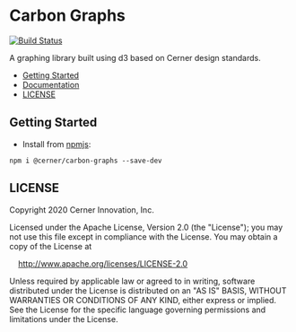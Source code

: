 # Carbon Graphs

[![Build Status](https://travis-ci.com/cerner/terra-graphs.svg?branch=main)](https://travis-ci.com/cerner/terra-graphs)

A graphing library built using d3 based on Cerner design standards.

- [Getting Started](#getting-started)
- [Documentation](https://github.com/cerner/terra-core/tree/main/packages/terra-graphs/docs)
- [LICENSE](#license)

## Getting Started

- Install from [npmjs](https://www.npmjs.com): 
```
npm i @cerner/carbon-graphs --save-dev
```

## LICENSE

Copyright 2020 Cerner Innovation, Inc.

Licensed under the Apache License, Version 2.0 (the "License"); you may not use this file except in compliance with the License. You may obtain a copy of the License at

&nbsp;&nbsp;&nbsp;&nbsp;http://www.apache.org/licenses/LICENSE-2.0

Unless required by applicable law or agreed to in writing, software distributed under the License is distributed on an "AS IS" BASIS, WITHOUT WARRANTIES OR CONDITIONS OF ANY KIND, either express or implied. See the License for the specific language governing permissions and limitations under the License.

